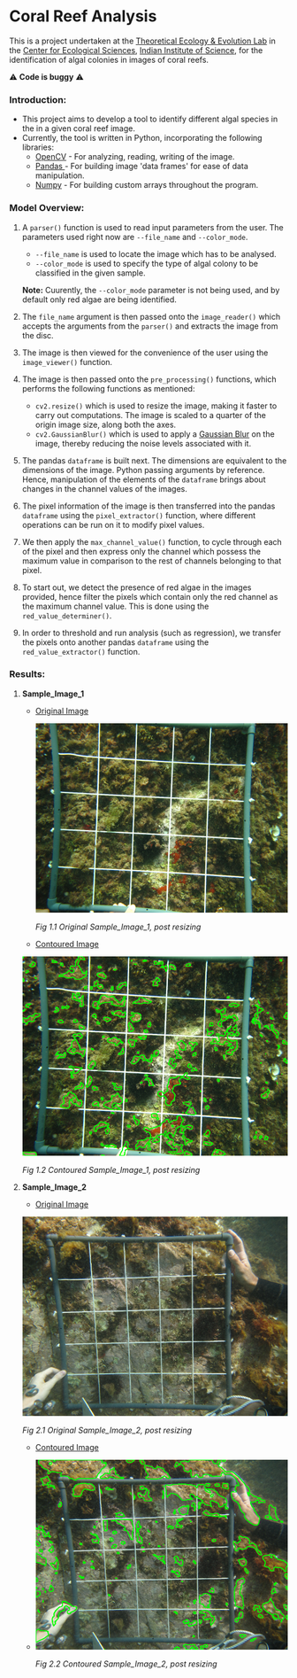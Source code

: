 
# Coral Reef Analysis

This is a project undertaken at the <a href="https://teelabiisc.wordpress.com" title="TEE-Lab, IISc" target="_blank">Theoretical Ecology & Evolution Lab</a> in the <a href="http://ces.iisc.ernet.in" title="CES, IISc" target="_blank">Center for Ecological Sciences</a>, <a href="https://iisc.ac.in" title="IISc, Bengaluru" target="_blank">Indian Institute of Science</a>, for the identification of algal colonies in images of coral reefs.

:warning: <strong>Code is buggy</strong> :warning: 

### Introduction:
- This project aims to develop a tool to identify different algal species in the in a given coral reef image.
- Currently, the tool is written in Python, incorporating the following libraries:
	- <a title="OpenCV" href="https://opencv.org/" target="_blank">OpenCV</a> - For analyzing, reading, writing of the image.
	- <a title="pandas" href="https://pandas.pydata.org/" target="_blank">Pandas </a>- For building image 'data frames' for ease of data manipulation.
	- <a title="numpy" href="http://www.numpy.org/" target="_blank">Numpy</a> - For building custom arrays throughout the program.

### Model Overview:

1. A ```parser()``` function is used to read input parameters from the user. The parameters used right now are ```--file_name``` and ```--color_mode```.
	- ```--file_name``` is used to locate the image which has to be analysed.
	- ```--color_mode``` is used to specify the type of algal colony to be classified in the given sample.

	<strong>Note:</strong> Cuurently, the ```--color_mode``` parameter is not being used, and by default only red algae are being identified. 
2. The ```file_name``` argument is then passed onto the ```image_reader()``` which accepts the arguments from the ```parser()``` and extracts the image from the disc.

3.  The image is then viewed for the convenience of the user using the ```image_viewer()``` function.

4. The image is then passed onto the ```pre_processing()``` functions, which performs the following functions as mentioned:
	- ```cv2.resize()```  which is used to resize the image, making it faster to carry out computations. The image is scaled to a quarter of the origin image size, along both the axes.
	- ```cv2.GaussianBlur()``` which is used to apply a <a href="https://docs.opencv.org/2.4/modules/imgproc/doc/filtering.html?highlight=gaussian%20blur#cv2.GaussianBlur" title="Gaussian Blur" target="_blank">Gaussian Blur</a> on the image, thereby reducing the noise levels associated with it.

5. The pandas ```dataframe``` is built next. The dimensions are equivalent to the dimensions of the image. Python passing arguments by reference. Hence, manipulation of the elements of the ```dataframe``` brings about changes in the channel values of the images.

6. The pixel information of the image is then transferred into the pandas ```dataframe``` using the ```pixel_extractor()``` function, where different operations can be run on it to modify pixel values.

7. We then apply the ```max_channel_value()``` function, to cycle through each of the pixel and then express only the channel which possess the maximum value in comparison to the rest of channels belonging to that pixel.

8. To start out, we detect the presence of red algae in the images provided, hence filter the pixels which contain only the red channel as the maximum channel value. This is done using the ```red_value_determiner()```.

9. In order to threshold and run analysis (such as regression), we transfer the pixels onto another pandas ```dataframe``` using the ```red_value_extractor()``` function.

### Results:
1. <strong>Sample_Image_1</strong>

	- <a title="Original_Image_1" href="https://raw.githubusercontent.com/SarthakJShetty/Algae/master/Data_Logs/Data_Logs_2018-08-01_20_7/Image_Dump/Post_Resizing_Image.png" target="_blank">Original Image<a>
		<p align="center">
		<img src="https://raw.githubusercontent.com/SarthakJShetty/Algae/master/Data_Logs/Data_Logs_2018-08-01_20_7/Image_Dump/Post_Resizing_Image.png">
		<figcaption><em>Fig 1.1 Original Sample_Image_1, post resizing</em></figcaption>
	</p>
	
	- <a title="Contoured_Image_1" href="https://raw.githubusercontent.com/SarthakJShetty/Algae/master/Data_Logs/Data_Logs_2018-08-01_20_7/Image_Dump/Contoured_Image.png" target="_blank">Contoured Image</a>
	<p align="center">
		<img src="https://raw.githubusercontent.com/SarthakJShetty/Algae/master/Data_Logs/Data_Logs_2018-08-01_20_7/Image_Dump/Contoured_Image.png">
		<figcaption><em>Fig 1.2 Contoured Sample_Image_1, post resizing</em></figcaption>
	</p>
	
2. <strong>Sample_Image_2</strong>

	- <a title="Original_Image_2" href="https://raw.githubusercontent.com/SarthakJShetty/Algae/master/Data_Logs/Data_Logs_2018-08-02_16_4/Image_Dump/Post_Resizing_Image.png" target="_blank">Original Image<a>
	<p align="center">
		<img src="https://raw.githubusercontent.com/SarthakJShetty/Algae/master/Data_Logs/Data_Logs_2018-08-02_16_4/Image_Dump/Post_Resizing_Image.png">
		<figcaption><em>Fig 2.1 Original Sample_Image_2, post resizing</em></figcaption>
	</p>

	- <a title="Contoured_Image_2" href="https://raw.githubusercontent.com/SarthakJShetty/Algae/master/Data_Logs/Data_Logs_2018-08-02_16_4/Image_Dump/Contoured_Image.png" target="_blank">Contoured Image</a>
	- <p align="center">
		<img src="https://raw.githubusercontent.com/SarthakJShetty/Algae/master/Data_Logs/Data_Logs_2018-08-02_16_4/Image_Dump/Contoured_Image.png">
		<figcaption><em>Fig 2.2 Contoured Sample_Image_2, post resizing</em></figcaption>
	</p>